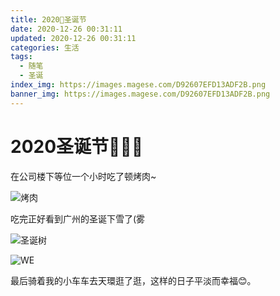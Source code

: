 ```yaml
---
title: 2020🎄圣诞节
date: 2020-12-26 00:31:11
updated: 2020-12-26 00:31:11
categories: 生活
tags: 
  - 随笔
  - 圣诞
index_img: https://images.magese.com/D92607EFD13ADF2B.png
banner_img: https://images.magese.com/D92607EFD13ADF2B.png
---
```


# 2020圣诞节🎄🎄🎄

在公司楼下等位一个小时吃了顿烤肉~

![烤肉](https://images.magese.com/FF473E5A3145B313.jpg)


吃完正好看到广州的圣诞下雪了(雾

![圣诞树](https://images.magese.com/D92607EFD13ADF2B.png)


![WE](https://images.magese.com/067F9A063BDFDC6E.png)


最后骑着我的小车车去天環逛了逛，这样的日子平淡而幸福😊。
